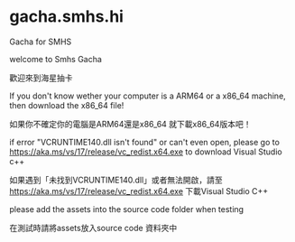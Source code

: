 # gacha.smhs.hi
Gacha for SMHS

welcome to Smhs Gacha


歡迎來到海星抽卡

	

If you don't know wether your computer is a ARM64 or a x86_64 machine,
then download the x86_64 file!

如果你不確定你的電腦是ARM64還是x86_64
就下載x86_64版本吧！

if error "VCRUNTIME140.dll isn't found" or can't even open, please go to https://aka.ms/vs/17/release/vc_redist.x64.exe to download Visual Studio c++

如果遇到「未找到VCRUNTIME140.dll」或者無法開啟，請至 https://aka.ms/vs/17/release/vc_redist.x64.exe 下載Visual Studio C++

please add the assets into the source code folder when testing

在測試時請將assets放入source code 資料夾中
